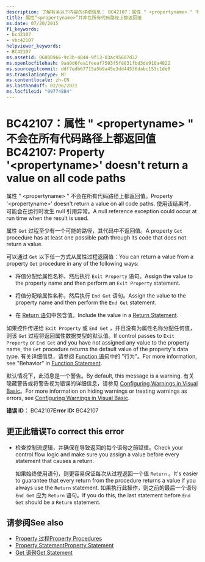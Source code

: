 ```yaml
---
description: 了解有关以下内容的详细信息： BC42107：属性 " <propertyname> " 不会在所有代码路径上都返回值
title: 属性“<propertyname>”并非在所有代码路径上都返回值
ms.date: 07/20/2015
f1_keywords:
- bc42107
- vbc42107
helpviewer_keywords:
- BC42107
ms.assetid: 06800966-9c3b-4844-9f13-83ac95607d32
ms.openlocfilehash: 9aa0d6fea1feeaf7503f5f8831fbd3de910a4822
ms.sourcegitcommit: ddf7edb67715a5b9a45e3dd44536dabc153c1de0
ms.translationtype: MT
ms.contentlocale: zh-CN
ms.lasthandoff: 02/06/2021
ms.locfileid: "99774884"
---
```

# <a name="bc42107-property-propertyname-doesnt-return-a-value-on-all-code-paths"></a><span data-ttu-id="69bc3-103">BC42107：属性 " \<propertyname> " 不会在所有代码路径上都返回值</span><span class="sxs-lookup"><span data-stu-id="69bc3-103">BC42107: Property '\<propertyname>' doesn't return a value on all code paths</span></span>

<span data-ttu-id="69bc3-104">属性 " \<propertyname> " 不会在所有代码路径上都返回值。</span><span class="sxs-lookup"><span data-stu-id="69bc3-104">Property '\<propertyname>' doesn't return a value on all code paths.</span></span> <span data-ttu-id="69bc3-105">使用该结果时，可能会在运行时发生 null 引用异常。</span><span class="sxs-lookup"><span data-stu-id="69bc3-105">A null reference exception could occur at run time when the result is used.</span></span>

<span data-ttu-id="69bc3-106">属性 `Get` 过程至少有一个可能的路径，其代码中不返回值。</span><span class="sxs-lookup"><span data-stu-id="69bc3-106">A property `Get` procedure has at least one possible path through its code that does not return a value.</span></span>

 <span data-ttu-id="69bc3-107">可以通过 `Get` 以下任一方式从属性过程返回值：</span><span class="sxs-lookup"><span data-stu-id="69bc3-107">You can return a value from a property `Get` procedure in any of the following ways:</span></span>

- <span data-ttu-id="69bc3-108">将值分配给属性名称，然后执行 `Exit Property` 语句。</span><span class="sxs-lookup"><span data-stu-id="69bc3-108">Assign the value to the property name and then perform an `Exit Property` statement.</span></span>

- <span data-ttu-id="69bc3-109">将值分配给属性名称，然后执行 `End Get` 语句。</span><span class="sxs-lookup"><span data-stu-id="69bc3-109">Assign the value to the property name and then perform the `End Get` statement.</span></span>

- <span data-ttu-id="69bc3-110">在 [Return 语句](../statements/return-statement.md)中包含值。</span><span class="sxs-lookup"><span data-stu-id="69bc3-110">Include the value in a [Return Statement](../statements/return-statement.md).</span></span>

<span data-ttu-id="69bc3-111">如果控件传递给 `Exit Property` 或 `End Get` ，并且没有为属性名称分配任何值，则该 `Get` 过程将返回属性数据类型的默认值。</span><span class="sxs-lookup"><span data-stu-id="69bc3-111">If control passes to `Exit Property` or `End Get` and you have not assigned any value to the property name, the `Get` procedure returns the default value of the property's data type.</span></span> <span data-ttu-id="69bc3-112">有关详细信息，请参阅 [Function 语句](../statements/function-statement.md)中的 "行为"。</span><span class="sxs-lookup"><span data-stu-id="69bc3-112">For more information, see "Behavior" in [Function Statement](../statements/function-statement.md).</span></span>

<span data-ttu-id="69bc3-113">默认情况下，此消息是一个警告。</span><span class="sxs-lookup"><span data-stu-id="69bc3-113">By default, this message is a warning.</span></span> <span data-ttu-id="69bc3-114">有关隐藏警告或将警告视为错误的详细信息，请参见 [Configuring Warnings in Visual Basic](/visualstudio/ide/configuring-warnings-in-visual-basic)。</span><span class="sxs-lookup"><span data-stu-id="69bc3-114">For more information on hiding warnings or treating warnings as errors, see [Configuring Warnings in Visual Basic](/visualstudio/ide/configuring-warnings-in-visual-basic).</span></span>

<span data-ttu-id="69bc3-115">**错误 ID：** BC42107</span><span class="sxs-lookup"><span data-stu-id="69bc3-115">**Error ID:** BC42107</span></span>

## <a name="to-correct-this-error"></a><span data-ttu-id="69bc3-116">更正此错误</span><span class="sxs-lookup"><span data-stu-id="69bc3-116">To correct this error</span></span>

- <span data-ttu-id="69bc3-117">检查控制流逻辑，并确保在导致返回的每个语句之前赋值。</span><span class="sxs-lookup"><span data-stu-id="69bc3-117">Check your control flow logic and make sure you assign a value before every statement that causes a return.</span></span>

  <span data-ttu-id="69bc3-118">如果始终使用语句，则更容易保证每次从过程返回一个值 `Return` 。</span><span class="sxs-lookup"><span data-stu-id="69bc3-118">It's easier to guarantee that every return from the procedure returns a value if you always use the `Return` statement.</span></span> <span data-ttu-id="69bc3-119">如果执行此操作，则之前的最后一个语句 `End Get` 应为 `Return` 语句。</span><span class="sxs-lookup"><span data-stu-id="69bc3-119">If you do this, the last statement before `End Get` should be a `Return` statement.</span></span>

## <a name="see-also"></a><span data-ttu-id="69bc3-120">请参阅</span><span class="sxs-lookup"><span data-stu-id="69bc3-120">See also</span></span>

- [<span data-ttu-id="69bc3-121">Property 过程</span><span class="sxs-lookup"><span data-stu-id="69bc3-121">Property Procedures</span></span>](../../programming-guide/language-features/procedures/property-procedures.md)
- [<span data-ttu-id="69bc3-122">Property Statement</span><span class="sxs-lookup"><span data-stu-id="69bc3-122">Property Statement</span></span>](../statements/property-statement.md)
- [<span data-ttu-id="69bc3-123">Get 语句</span><span class="sxs-lookup"><span data-stu-id="69bc3-123">Get Statement</span></span>](../statements/get-statement.md)
